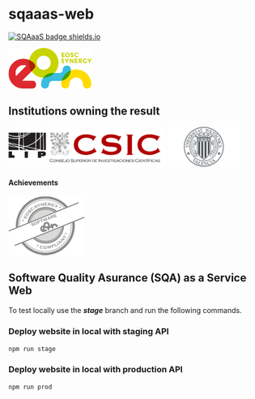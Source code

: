 # sqaaas-web

[![SQAaaS badge shields.io](https://img.shields.io/badge/sqaaas%20software-silver-lightgrey)](https://eu.badgr.com/public/assertions/btZ3fN12Srm_pePO44ZY0g "SQAaaS silver badge achieved")

<img src="https://github.com/EOSC-synergy/service-qa-baseline/blob/master/content/images/logo-SYNERGY.png" height="80">

## Institutions owning the result
<p float="left">
    <img src="https://github.com/EOSC-synergy/service-qa-baseline/blob/master/content/images/logo-LIP.png" height="80">
    <img src="https://github.com/EOSC-synergy/service-qa-baseline/blob/master/content/images/logo-csic.png" height="80">
    <img src="https://github.com/EOSC-synergy/service-qa-baseline/blob/master/content/images/logo-UPV.png" height="80">
</p>

#### Achievements 
[![SQAaaS badge](https://github.com/EOSC-synergy/SQAaaS/raw/master/badges/badges_150x116/badge_software_silver.png)](https://eu.badgr.com/public/assertions/btZ3fN12Srm_pePO44ZY0g "SQAaaS silver badge achieved")

## Software Quality Asurance (SQA) as a Service Web


To test locally use the **_stage_** branch and run the following commands.

### Deploy website in local with staging API

```
npm run stage
```

### Deploy website in local with production API

```
npm run prod
```


